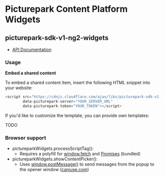 # Picturepark Content Platform Widgets

## picturepark-sdk-v1-ng2-widgets

- [API Documentation](https://rawgit.com/Picturepark/Picturepark.SDK.TypeScript/master/docs/picturepark-sdk-v1-widgets/api/index.html)

### Usage

**Embed a shared content**

To embed a shared content item, insert the following HTML snippet into your website: 

```JavaScript
<script src="https://cdnjs.cloudflare.com/ajax/libs/picturepark-sdk-v1-widgets/0.0.1/picturepark-sdk-v1-widgets.js"
        data-picturepark-server="YOUR_SERVER_URL" 
        data-picturepark-token="YOUR_TOKEN"></script>
```

If you'd like to customize the template, you can provide own templates: 

TODO

### Browser support

- pictureparkWidgets.processScriptTag(): 
  - Requires a polyfill for [window.fetch](https://developer.mozilla.org/en/docs/Web/API/Fetch_API) and [Promises](https://developer.mozilla.org/en/docs/Web/JavaScript/Reference/Global_Objects/Promise) (bundled)
- pictureparkWidgets.showContentPicker(): 
  - Uses [window.postMessage()](https://developer.mozilla.org/en-US/docs/Web/API/Window/postMessage) to send messages from the popup to the opener window ([caniuse.com](http://caniuse.com/#feat=x-doc-messaging))
